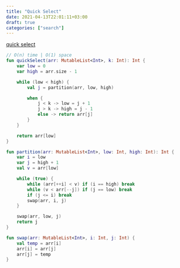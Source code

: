 ```yaml
---
title: "Quick Select"
date: 2021-04-13T22:01:11+03:00
draft: true
categories: ["search"]
---
```


[quick select](https://github.com/solairerove/algs4-leprosorium/blob/master/src/main/kotlin/com/github/solairerove/algs4/leprosorium/searching/QuickSelect.kt)

```kotlin
// O(n) time | O(1) space
fun quickSelect(arr: MutableList<Int>, k: Int): Int {
    var low = 0
    var high = arr.size - 1

    while (low < high) {
        val j = partition(arr, low, high)

        when {
            j < k -> low = j + 1
            j > k -> high = j - 1
            else -> return arr[j]
        }
    }

    return arr[low]
}

fun partition(arr: MutableList<Int>, low: Int, high: Int): Int {
    var i = low
    var j = high + 1
    val v = arr[low]

    while (true) {
        while (arr[++i] < v) if (i == high) break
        while (v < arr[--j]) if (j == low) break
        if (j <= i) break
        swap(arr, i, j)
    }

    swap(arr, low, j)
    return j
}

fun swap(arr: MutableList<Int>, i: Int, j: Int) {
    val temp = arr[i]
    arr[i] = arr[j]
    arr[j] = temp
}
```
